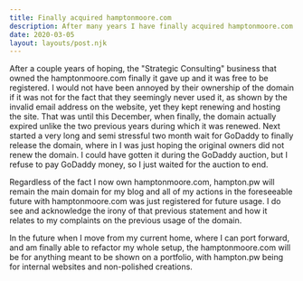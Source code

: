```yaml
---
title: Finally acquired hamptonmoore.com
description: After many years I have finally acquired hamptonmoore.com
date: 2020-03-05
layout: layouts/post.njk
---
```


After a couple years of hoping, the "Strategic Consulting" business that owned the hamptonmoore.com finally it gave up and it was free to be registered.
I would not have been annoyed by their ownership of the domain if it was not for the fact that they seemingly never used it, as shown by the invalid email address on the website, yet they kept renewing and hosting the site.
That was until this December, when finally, the domain actually expired unlike the two previous years during which it was renewed.
Next started a very long and semi stressful two month wait for GoDaddy to finally release the domain, where in I was just hoping the original owners did not renew the domain.
I could have gotten it during the GoDaddy auction, but I refuse to pay GoDaddy money, so I just waited for the auction to end.

Regardless of the fact I now own hamptonmoore.com, hampton.pw will remain the main domain for my blog and all of my actions in the foreseeable future with hamptonmoore.com was just registered for future usage.
I do see and acknowledge the irony of that previous statement and how it relates to my complaints on the previous usage of the domain.

In the future when I move from my current home, where I can port forward, and am finally able to refactor my whole setup, the hamptonmoore.com will be for anything meant to be shown on a portfolio, with hampton.pw being for internal websites and non-polished creations.
